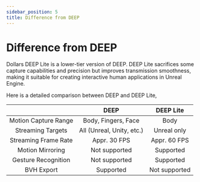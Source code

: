```yaml
---
sidebar_position: 5
title: Difference from DEEP
---
```


# Difference from DEEP

Dollars DEEP Lite is a lower-tier version of DEEP. DEEP Lite sacrifices some capture capabilities and precision but improves transmission smoothness, making it suitable for creating interactive human applications in Unreal Engine.

Here is a detailed comparison between DEEP and DEEP Lite,

| |DEEP | DEEP Lite |
| :----: | :----:| :----: |
| Motion Capture Range| Body, Fingers, Face | Body |
| Streaming Targets| All (Unreal, Unity, etc.) | Unreal only |
| Streaming Frame Rate| Appr. 30 FPS | Appr. 60 FPS |
| Motion Mirroring| Not supported | Supported |
| Gesture Recognition| Not supported | Supported |
| BVH Export| Supported | Not supported |
